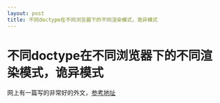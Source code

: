 ```yaml
---
layout: post
title: 不同doctype在不同浏览器下的不同渲染模式，诡异模式
---
```

    
# 不同doctype在不同浏览器下的不同渲染模式，诡异模式

网上有一篇写的非常好的外文，[参考地址](https://hsivonen.fi/doctype/)
